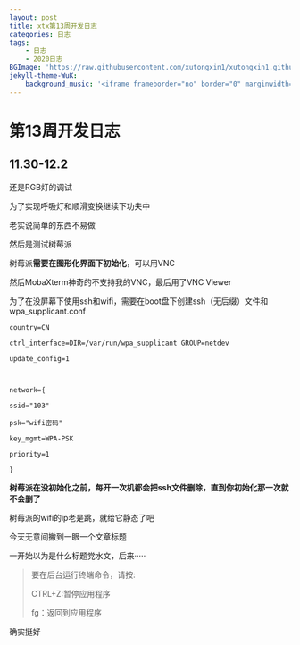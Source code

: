 ```yaml
---
layout: post
title: xtx第13周开发日志
categories: 日志
tags: 
    - 日志 
    - 2020日志
BGImage: 'https://raw.githubusercontent.com/xutongxin1/xutongxin1.github.io/master/asset/%E6%97%A5%E5%BF%97/20201130215808.png'
jekyll-theme-WuK:
    background_music: '<iframe frameborder="no" border="0" marginwidth="0" marginheight="0" width=100% height=86 src="//music.163.com/outchain/player?type=2&id=1444719011&auto=1&height=66"></iframe>'
---
```


# 第13周开发日志

## 11.30-12.2

还是RGB灯的调试

为了实现呼吸灯和顺滑变换继续下功夫中

老实说简单的东西不易做



然后是测试树莓派

树莓派**需要在图形化界面下初始化**，可以用VNC

然后MobaXterm神奇的不支持我的VNC，最后用了VNC Viewer

为了在没屏幕下使用ssh和wifi，需要在boot盘下创建ssh（无后缀）文件和wpa_supplicant.conf 

```shell
country=CN

ctrl_interface=DIR=/var/run/wpa_supplicant GROUP=netdev

update_config=1

 

network={

ssid="103"

psk="wifi密码"

key_mgmt=WPA-PSK

priority=1

}
```

**树莓派在没初始化之前，每开一次机都会把ssh文件删除，直到你初始化那一次就不会删了**

树莓派的wifi的ip老是跳，就给它静态了吧

今天无意间撇到一眼一个文章标题

> [12个让您震撼的Linux终端命令]: https://www.jianshu.com/p/e25df9ad5772
>
> 

一开始以为是什么标题党水文，后来·····

> 要在后台运行终端命令，请按:
>
> CTRL+Z:暂停应用程序
>
> fg：返回到应用程序

确实挺好

